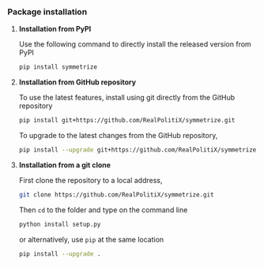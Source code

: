 ### Package installation

1. **Installation from PyPI**

   Use the following command to directly install the released version from PyPI

   ```bash
   pip install symmetrize
   ```

2. **Installation from GitHub repository**

   To use the latest features, install using git directly from the GitHub repository

   ```bash
   pip install git+https://github.com/RealPolitiX/symmetrize.git
   ```

   To upgrade to the latest changes from the GitHub repository,

   ```bash
   pip install --upgrade git+https://github.com/RealPolitiX/symmetrize.git
   ```

3. **Installation from a git clone**

   First clone the repository to a local address,

   ```bash
   git clone https://github.com/RealPolitiX/symmetrize.git
   ```

   Then `cd` to the folder and type on the command line

   ```bash
   python install setup.py
   ```

   or alternatively, use `pip` at the same location

   ```bash
   pip install --upgrade .
   ```